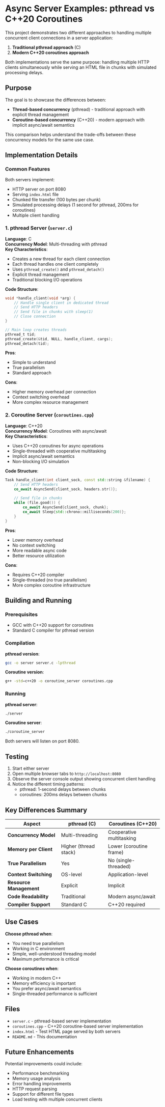 # Async Server Examples: pthread vs C++20 Coroutines

This project demonstrates two different approaches to handling multiple concurrent client connections in a server application:

1. **Traditional pthread approach** (C)
2. **Modern C++20 coroutines approach**

Both implementations serve the same purpose: handling multiple HTTP clients simultaneously while serving an HTML file in chunks with simulated processing delays.

## Purpose

The goal is to showcase the differences between:
- **Thread-based concurrency** (pthread) - traditional approach with explicit thread management
- **Coroutine-based concurrency** (C++20) - modern approach with implicit async/await semantics

This comparison helps understand the trade-offs between these concurrency models for the same use case.

## Implementation Details

### Common Features
Both servers implement:
- HTTP server on port 8080
- Serving `index.html` file
- Chunked file transfer (100 bytes per chunk)
- Simulated processing delays (1 second for pthread, 200ms for coroutines)
- Multiple client handling

### 1. pthread Server (`server.c`)

**Language**: C  
**Concurrency Model**: Multi-threading with pthread  
**Key Characteristics**:
- Creates a new thread for each client connection
- Each thread handles one client completely
- Uses `pthread_create()` and `pthread_detach()`
- Explicit thread management
- Traditional blocking I/O operations

**Code Structure**:
```c
void *handle_client(void *arg) {
    // Handle single client in dedicated thread
    // Send HTTP headers
    // Send file in chunks with sleep(1)
    // Close connection
}

// Main loop creates threads
pthread_t tid;
pthread_create(&tid, NULL, handle_client, cargs);
pthread_detach(tid);
```

**Pros**:
- Simple to understand
- True parallelism
- Standard approach

**Cons**:
- Higher memory overhead per connection
- Context switching overhead
- More complex resource management

### 2. Coroutine Server (`coroutines.cpp`)

**Language**: C++20  
**Concurrency Model**: Coroutines with async/await  
**Key Characteristics**:
- Uses C++20 coroutines for async operations
- Single-threaded with cooperative multitasking
- Implicit async/await semantics
- Non-blocking I/O simulation

**Code Structure**:
```cpp
Task handle_client(int client_sock, const std::string &filename) {
    // Send HTTP headers
    co_await AsyncSend{client_sock, headers.str()};
    
    // Send file in chunks
    while (file.good()) {
        co_await AsyncSend{client_sock, chunk};
        co_await Sleep{std::chrono::milliseconds(200)};
    }
}
```

**Pros**:
- Lower memory overhead
- No context switching
- More readable async code
- Better resource utilization

**Cons**:
- Requires C++20 compiler
- Single-threaded (no true parallelism)
- More complex coroutine infrastructure

## Building and Running

### Prerequisites
- GCC with C++20 support for coroutines
- Standard C compiler for pthread version

### Compilation

**pthread version**:
```bash
gcc -o server server.c -lpthread
```

**Coroutine version**:
```bash
g++ -std=c++20 -o coroutine_server coroutines.cpp
```

### Running

**pthread server**:
```bash
./server
```

**Coroutine server**:
```bash
./coroutine_server
```

Both servers will listen on port 8080.

## Testing

1. Start either server
2. Open multiple browser tabs to `http://localhost:8080`
3. Observe the server console output showing concurrent client handling
4. Notice the different timing patterns:
   - pthread: 1-second delays between chunks
   - coroutines: 200ms delays between chunks

## Key Differences Summary

| Aspect | pthread (C) | Coroutines (C++20) |
|--------|-------------|-------------------|
| **Concurrency Model** | Multi-threading | Cooperative multitasking |
| **Memory per Client** | Higher (thread stack) | Lower (coroutine frame) |
| **True Parallelism** | Yes | No (single-threaded) |
| **Context Switching** | OS-level | Application-level |
| **Resource Management** | Explicit | Implicit |
| **Code Readability** | Traditional | Modern async/await |
| **Compiler Support** | Standard C | C++20 required |

## Use Cases

**Choose pthread when**:
- You need true parallelism
- Working in C environment
- Simple, well-understood threading model
- Maximum performance is critical

**Choose coroutines when**:
- Working in modern C++
- Memory efficiency is important
- You prefer async/await semantics
- Single-threaded performance is sufficient

## Files

- `server.c` - pthread-based server implementation
- `coroutines.cpp` - C++20 coroutine-based server implementation
- `index.html` - Test HTML page served by both servers
- `README.md` - This documentation

## Future Enhancements

Potential improvements could include:
- Performance benchmarking
- Memory usage analysis
- Error handling improvements
- HTTP request parsing
- Support for different file types
- Load testing with multiple concurrent clients
